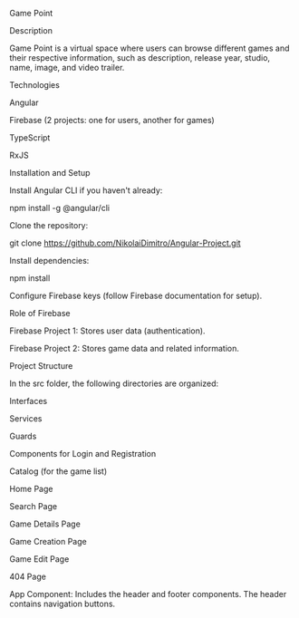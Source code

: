 Game Point

Description

Game Point is a virtual space where users can browse different games and their respective information, such as description, release year, studio, name, image, and video trailer.

Technologies

Angular

Firebase (2 projects: one for users, another for games)

TypeScript

RxJS

Installation and Setup

Install Angular CLI if you haven't already:


npm install -g @angular/cli


Clone the repository:

git clone <https://github.com/NikolaiDimitro/Angular-Project.git>

Install dependencies:

npm install

Configure Firebase keys (follow Firebase documentation for setup).

Role of Firebase

Firebase Project 1: Stores user data (authentication).

Firebase Project 2: Stores game data and related information.

Project Structure

In the src folder, the following directories are organized:

Interfaces

Services

Guards

Components for Login and Registration

Catalog (for the game list)

Home Page

Search Page

Game Details Page

Game Creation Page

Game Edit Page

404 Page

App Component: Includes the header and footer components. The header contains navigation buttons.